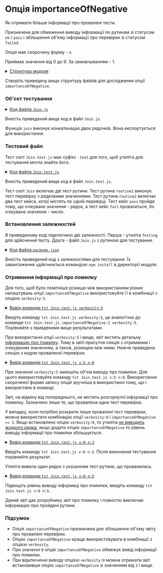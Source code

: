 # Опція importanceOfNegative

Як отримати більше інформації про провалені тести.

Призначена для обмеження виводу інформації по рутинам зі статусом `ok` / `pass` і збільшення об'єму інформації про перевірки зі статусом `failed`.

Опція має скорочену форму - `n`.

Приймає значення від 0 до 9. За замовчуванням - 1.

<details>
  <summary><u>Структура модуля</u></summary>

```
importanceOfNegative
        ├── Join.js
        ├── Join.test.js    
        └── package.json

```

</details>

Створіть приведену вище структуру файлів для дослідження опції `importanceOfNegative`.

### Об'єкт тестування

<details>
    <summary><u>Код файла <code>Join.js</code></u></summary>

```js    
module.exports.join = function( a, b )
{
  return String( a ) + String( b );
}

```

</details>

Внесіть приведений вище код в файл `Join.js`.

Функція `join` виконує конкатенацію двох рядочків. Вона експортується для використання.

### Тестовий файл

Тест сюіт `Join.test.js` має суфікс `.test` для того, щоб утиліта для тестування могла знайти його.

<details>
    <summary><u>Код файла <code>Join.test.js</code></u></summary>

```JavaScript    

let _ = require( 'wTesting' );
let Join = require( './Join.js' );

//

function routine1( test )
{
  test.identical( Join.join( 'Hello ', 'world!' ), 'Hello world!' );
}

//

function routine2( test )
{

  test.case = 'pass';
  test.identical( Join.join( 1, 3 ), '13' );

  test.case = 'fail';
  test.identical( Join.join( 1, 3 ), 13 );

}

//

var Self =
{
  name : 'Join',
  tests :
  {
    routine1,
    routine2,
  }
}

//

Self = wTestSuite( Self );
if( typeof module !== 'undefined' && !module.parent )
wTester.test( Self.name );

```

</details>

Внесіть приведений вище код в файл `Join.test.js`.

Тест сюіт `Join` включає дві тест рутини. Тест рутина `routine1` виконує тест перевірку з рядковими значеннями. Тест рутина `routine2` включає два тест кейса, котрі містять по одній перевірці. Тест кейс `pass` пройде тому, що очікуване значення - рядок, а тест кейс `fail` провалиться, бо очікуване значення - число. 

### Встановлення залежностей

В приведеному коді підключено дві залежності. Перша - утиліта `Testing` для здійснення тесту. Друга - файл `Join.js` з рутиною для тестування.

<details>
    <summary><u>Код файла <code>package.json</code></u></summary>

```json    
{
  "dependencies": {
    "wTesting": ""
  }
}

```

</details>

Внесіть приведений код з залежностями для тестування. Їх завантаження здійснюється командою `npm install` в директорії модуля.

### Отримання інформації про помилку

Для того, щоб було помітніше різницю між використанням різних налаштувань опції `importanceOfNegative` використовуйте її в комбінації з опцією `verbosity:5`.

<details>
  <summary><u>Вивід команди <code>tst Join.test.js verbosity:5</code></u></summary>

```
[user@user ~]$ tst Join.test.js verbosity:5
Includes tests from : /.../importanceOfNegative 

Tester Settings :
{
  scenario : test, 
  sanitareTime : 500, 
  fails : null, 
  beeping : true, 
  coloring : 1, 
  timing : 1, 
  rapidity : 3, 
  routine : null, 
  importanceOfNegative : null, 
  routineTimeOut : null, 
  concurrent : null, 
  verbosity : 5, 
  silencing : null, 
  shoulding : null, 
  accuracy : null
}

  Launching several ( 1 ) test suites ..
  /.../importanceOfNegative/Join.test.js:38 - enabled
  1 test suite

    Running test suite ( Join ) ..
    at  /.../importanceOfNegative/Join.test.js:38
      
      Running test routine ( routine1 ) ..
        Test check ( Join / routine1 /  # 1 ) ... ok
      Passed test routine ( Join / routine1 ) in 0.067s
      Running test routine ( routine2 ) ..
        Test check ( Join / routine2 / pass # 1 ) ... ok

        - got :
          '13'
        - expected :
          13 
        - difference :
          *
          
        /.../importanceOfNegative/Join.test.js:20
            16 :   test.case = 'pass';
            17 :   test.identical( Join.join( 1, 3 ), '13' );
            18 : 
            19 :   test.case = 'fail';
            20 :   test.identical( Join.join( 1, 3 ), 13 );  
        Test check ( Join / routine2 / fail # 2 ) ... failed

      Failed test routine ( Join / routine2 ) in 0.106s

    Passed test checks 2 / 3
    Passed test cases 1 / 2
    Passed test routines 1 / 2
    Test suite ( Join ) ... in 0.260s ... failed



  ExitCode : -1
  Passed test checks 2 / 3
  Passed test cases 1 / 2
  Passed test routines 1 / 2
  Passed test suites 0 / 1
  Testing ... in 0.335s ... failed

```

</details>

Введіть команду `tst Join.test.js verbosity:5`, це аналогічно до команди `tst Join.test.js importanceOfNegative:1 verbosity:5`. Порівняйте з привденими вище результатами.

При використанні опції `verbosity:5` і вище, звіт містить детальну [інформацію про помилку](Verbosity.md#елементи-звіту-що-виводятся-при-зміні-вербальності). Тому в звіті присутня секція з отриманим і очікуваним значенням, а також, різницею між ними. Нижче приведена секцію з кодом проваленої перевірки.

<details>
  <summary><u>Вивід команди <code>tst Join.test.js v:5 n:0</code></u></summary>

```
[user@user ~]$ tst Join.test.js v:5 n:0
Includes tests from : /.../importanceOfNegative 

Tester Settings :
{
  scenario : test, 
  sanitareTime : 500, 
  fails : null, 
  beeping : true, 
  coloring : 1, 
  timing : 1, 
  rapidity : 3, 
  routine : null, 
  importanceOfNegative : null, 
  routineTimeOut : null, 
  concurrent : null, 
  verbosity : 5, 
  silencing : null, 
  shoulding : null, 
  accuracy : null
}

  Launching several ( 1 ) test suites ..
  /.../importanceOfNegative/Join.test.js:38 - enabled
  1 test suite

    Running test suite ( Join ) ..
    at  /.../importanceOfNegative/Join.test.js:38
      
      Running test routine ( routine1 ) ..
        Test check ( Join / routine1 /  # 1 ) ... ok
      Passed test routine ( Join / routine1 ) in 0.067s
      Running test routine ( routine2 ) ..
        Test check ( Join / routine2 / pass # 1 ) ... ok 
        Test check ( Join / routine2 / fail # 2 ) ... failed
      Failed test routine ( Join / routine2 ) in 0.106s

    Passed test checks 2 / 3
    Passed test cases 1 / 2
    Passed test routines 1 / 2
    Test suite ( Join ) ... in 0.260s ... failed



  ExitCode : -1
  Passed test checks 2 / 3
  Passed test cases 1 / 2
  Passed test routines 1 / 2
  Passed test suites 0 / 1
  Testing ... in 0.322s ... failed

```

</details>

При значенні `verbosity:5` зменшіть об'єм виводу про помилки. Для цього використовуйте команду `tst Join.test.js v:5 n:0`. Використання скороченої форми запису опцій зручніша в використанні тому, що і використано в команді.

Звіт, на відміну від попереднього, не містить розгорнутої інформації про помилку. Зазначено лише те, що провалена одна тест перевірка.

У випадку, коли потрібно розкрити лише провалені тест перевірки, можна використати комбінацію опції `verbosity:0` i `importanceOfNegative >= 3`. Якщо встановлено опцію `verbosity:0`, то утиліта [не виводить жодного рядка](Verbosity.md#елементи-звіту-що-виводятся-при-зміні-вербальності), якщо додати опцію `importanceOfNegative` то рівень виводу інформації про помилки збільшується.

<details>
  <summary><u>Вивід команди <code>tst Join.test.js v:0 n:3</code></u></summary>

```
[user@user ~]$ tst Join.test.js v:0 n:3

Failed test routine ( Join / routine2 ) in 0.051s

```

</details>

Введіть команду `tst Join.test.js v:0 n:3`. Після виконання тестування порівняйте результат.

Утиліта вивела один рядок з указанням тест рутини, що провалилась.

<details>
  <summary><u>Вивід команди <code>tst Join.test.js v:0 n:5</code></u></summary>

```
[user@user ~]$ tst Join.test.js v:0 n:3

        - got :
          '13'
        - expected :
          13 
        - difference :
          *
          
        /.../importanceOfNegative/Join.test.js:20
            16 :   test.case = 'pass';
            17 :   test.identical( Join.join( 1, 3 ), '13' );
            18 : 
            19 :   test.case = 'fail';
            20 :   test.identical( Join.join( 1, 3 ), 13 );  
        Test check ( Join / routine2 / fail # 2 ) ... failed

      Failed test routine ( Join / routine2 ) in 0.100s

```

</details>

Підвищіть рівень виводу інформаці про помилки, введіть команду `tst Join.test.js v:0 n:5`.

Даний звіт дає розробнику звіт про помилку і повністю виключає інформацію про пройдені рутини. 

### Підсумок

- Опція `importanceOfNegative` призначена для збільшення об'єму звіту про провалені перевірки.
- Опцію `importanceOfNegative` краще використовувати в комбінації з опцією `verbosity`.
- При значенні `0` опція `importanceOfNegative` обмежує вивід інформації про помилки.
- При відключенні виводу опцією `verbosity:0` можна отримати звіт встановивши опцію `importanceOfNegative` зі значенням від `3` і вище.
